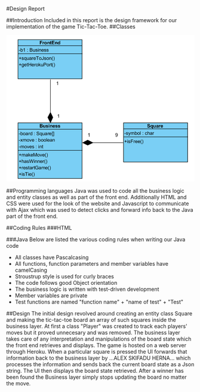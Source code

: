 #Design Report

##Introduction
Included in this report is the design framework for our implementation of the game Tic-Tac-Toe.
##Classes

![Class Diagram](https://github.com/titanicfloatnone/ticTac/blob/markdownFiles/docs/ClassDiagram.png)

##Programming languages
Java was used to code all the business logic and entity classes as well as part of the front end. Additionally HTML and CSS were used for the look of the website and Javascript to communicate with Ajax which was used to detect clicks and forward info back to the Java part of the front end.

##Coding Rules
###HTML


###Java
Below are listed the various coding rules when writing our Java code
* All classes have Pascalcasing
* All functions, function parameters and member variables have camelCasing
* Stroustrup style is used for curly braces
* The code follows good Object orientation
* The business logic is written with test-driven development
* Member variables are private
* Test functions are named "function name" + "name of test" + "Test"

##Design
The initial design revolved around creating an entity class Square and making the tic-tac-toe board an array of such squares inside the business layer. At first a class "Player" was created to track each players' moves but it proved unnecesary and was removed. The business layer takes care of any interpretation and manipulations of the board state which the front end retrieves and displays. The game is hosted on a web server through Heroku. When a particular square is pressed the UI forwards that information back to the business layer by ...ALEX SKIFADU HERNA... which processes the information and sends back the current board state as a Json string. The UI then displays the board state retrieved. After a winner has been found the Business layer simply stops updating the board no matter the move.